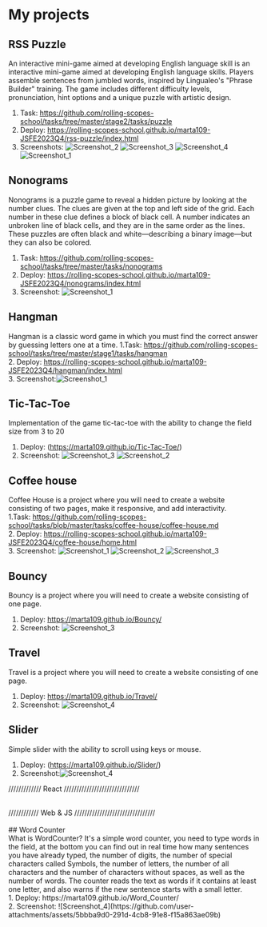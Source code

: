 # My projects

## RSS Puzzle

An interactive mini-game aimed at developing English language skill is an interactive mini-game aimed at developing English language skills. Players assemble sentences from jumbled words, inspired by Lingualeo's "Phrase Builder" training. The game includes different difficulty levels, pronunciation, hint options and a unique puzzle with artistic design. 

1. Task: https://github.com/rolling-scopes-school/tasks/tree/master/stage2/tasks/puzzle
2. Deploy: https://rolling-scopes-school.github.io/marta109-JSFE2023Q4/rss-puzzle/index.html
3. Screenshots: 
![Screenshot_2](https://github.com/rolling-scopes-school/marta109-JSFE2023Q4/assets/71411783/14c75b29-a6ab-4fbd-80ef-7e456c8da5ad)
![Screenshot_3](https://github.com/rolling-scopes-school/marta109-JSFE2023Q4/assets/71411783/a58ab87d-e6ce-4ef8-a3e3-59181d962f5f)
![Screenshot_4](https://github.com/rolling-scopes-school/marta109-JSFE2023Q4/assets/71411783/6b46d10f-088b-4195-a06b-b75aa325b68f)
![Screenshot_1](https://github.com/user-attachments/assets/a85591b9-60fd-4512-aae4-614bbbae538f)

## Nonograms 
Nonograms is a puzzle game to reveal a hidden picture by looking at the number clues. The clues are given at the top and left side of the grid. Each number in these clue defines a block of black cell. A number indicates an unbroken line of black cells, and they are in the same order as the lines. These puzzles are often black and white—describing a binary image—but they can also be colored.
1. Task: https://github.com/rolling-scopes-school/tasks/tree/master/tasks/nonograms
2. Deploy: https://rolling-scopes-school.github.io/marta109-JSFE2023Q4/nonograms/index.html
3. Screenshot:
![Screenshot_1](https://github.com/rolling-scopes-school/marta109-JSFE2023Q4/assets/71411783/4d93dee3-12ad-4ef8-80a8-b6f355af06f3)

## Hangman 
Hangman is a classic word game in which you must find the correct answer by guessing letters one at a time.
1.Task: https://github.com/rolling-scopes-school/tasks/tree/master/stage1/tasks/hangman    
2. Deploy: https://rolling-scopes-school.github.io/marta109-JSFE2023Q4/hangman/index.html    
3. Screenshot:![Screenshot_1](https://github.com/rolling-scopes-school/marta109-JSFE2023Q4/assets/71411783/4b80f1a1-b46e-43cd-b4e9-e5bc52407c54)

## Tic-Tac-Toe
Implementation of the game tic-tac-toe with the ability to change the field size from 3 to 20
1. Deploy: (https://marta109.github.io/Tic-Tac-Toe/) 
2. Screenshot:
![Screenshot_3](https://github.com/user-attachments/assets/75ee32ec-55d2-43c8-ba10-9583cd5c7dca)
![Screenshot_2](https://github.com/user-attachments/assets/81b25640-b833-4008-b8d3-2eaa48c552fd)

## Coffee house 
Coffee House is a project where you will need to create a website consisting of two pages, make it responsive, and add interactivity.   
1.Task: https://github.com/rolling-scopes-school/tasks/blob/master/tasks/coffee-house/coffee-house.md    
2. Deploy: https://rolling-scopes-school.github.io/marta109-JSFE2023Q4/coffee-house/home.html      
3. Screenshot:
![Screenshot_1](https://github.com/user-attachments/assets/09339ed7-856e-4a36-a6d0-0bbb65eacf44)
![Screenshot_2](https://github.com/user-attachments/assets/6bc884fe-04b7-4bf1-a73a-fa0eb2844cf2)
![Screenshot_3](https://github.com/user-attachments/assets/06eef6e9-0f52-451e-a3c7-6b121f73bf52)


## Bouncy 
Bouncy is a project where you will need to create a website consisting of one page.     
1. Deploy: https://marta109.github.io/Bouncy/     
2. Screenshot:
![Screenshot_3](https://github.com/Marta109/Marta109.github.io/assets/71411783/9d390600-60b3-4b6c-aae8-7ab539fa9ace)
## Travel 
Travel is a project where you will need to create a website consisting of one page.     
1. Deploy: https://marta109.github.io/Travel/    
2. Screenshot:
![Screenshot_4](https://github.com/Marta109/Marta109.github.io/assets/71411783/9f073a9a-d7c7-4e0a-9ccc-5ea1e77231f2)
## Slider 
Simple slider with the ability to scroll using keys or mouse. 
1. Deploy: (https://marta109.github.io/Slider/) 
2. Screenshot:![Screenshot_4](https://github.com/user-attachments/assets/8eb16ee9-949a-4dc5-a6b2-958e74a58564)

///////////// React //////////////////////////////<br>

<br>
//////////// Web & JS ////////////////////////////////<br>
<br>
## Word Counter<br>
What is WordCounter?
It's a simple word counter, you need to type words in the field, at the bottom you can find out in real time how many sentences you have already typed, the number of digits, the number of special characters called  Symbols, the number of letters, the number of all characters and the number of characters without spaces, as well as the number of words. The counter reads the text as words if it contains at least one letter, and also warns if the new sentence starts with a small letter.<br>
1. Deploy: https://marta109.github.io/Word_Counter/ <br>
2. Screenshot:
![Screenshot_4](https://github.com/user-attachments/assets/5bbba9d0-291d-4cb8-91e8-f15a863ae09b)

